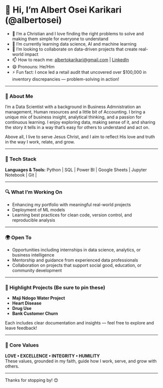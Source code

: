 # 👋 Hi, I’m Albert Osei Karikari (@albertosei)

- 👀 I’m a Christian and I love finding the right problems to solve and making them simple for everyone to understand  
- 🌱 I’m currently learning data science, AI and machine learning  
- 💞️ I’m looking to collaborate on data-driven projects that create real-world impact  
- 📫 How to reach me: albertokarikari@gmail.com | [LinkedIn](https://www.linkedin.com/in/albert-osei-karikari)  
- 😄 Pronouns: He/Him  
- ⚡ Fun fact: I once led a retail audit that uncovered over $100,000 in inventory discrepancies — problem-solving in action!

---

### 🧠 About Me

I’m a Data Scientist with a background in Business Admnistration an management, Human resources and a little bit of Accounting. I bring a unique mix of business insight, analytical thinking, and a passion for continuous learning. I enjoy exploring data, making sense of it, and sharing the story it tells in a way that’s easy for others to understand and act on.

Above all, I live to serve Jesus Christ, and I aim to reflect His love and truth in the way I work, relate, and grow.

---

### 💼 Tech Stack

**Languages & Tools:**
Python | SQL | Power BI | Google Sheets | Jupyter Notebook | Git |

---

### 🔍 What I’m Working On

- Enhancing my portfolio with meaningful real-world projects  
- Deployment of ML models  
- Learning best practices for clean code, version control, and reproducible analysis

---

### 🌍 Open To

- Opportunities including internships in data science, analytics, or business intelligence  
- Mentorship and guidance from experienced data professionals  
- Collaboration on projects that support social good, education, or community development

---

### 📌 Highlight Projects (Be sure to pin these)

- **Maji Ndogo Water Project**
- **Heart Disease**  
- **Drug Use**  
- **Bank Customer Churn** 

Each includes clear documentation and insights — feel free to explore and leave feedback!

---

### 💎 Core Values

**LOVE • EXCELLENCE • INTEGRITY • HUMILITY**  
These values, grounded in my faith, guide how I work, serve, and grow with others.

---

Thanks for stopping by! 😊
